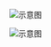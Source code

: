 ![示意图](http://upload-images.jianshu.io/upload_images/944365-96c7f209b083d8f8.png?imageMogr2/auto-orient/strip%7CimageView2/2/w/1240)

![示意图](http://upload-images.jianshu.io/upload_images/944365-e3d9a6b8b4e3e400.png?imageMogr2/auto-orient/strip%7CimageView2/2/w/1240)